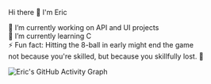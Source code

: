Hi there 👋 I'm Eric

🔭 I’m currently working on API and UI projects  
🌱 I’m currently learning C  
⚡ Fun fact: Hitting the 8-ball in early might end the game  
not because you're skilled, but because you skillfully lost. 🎱

![Eric's GitHub Activity Graph](https://github-readme-activity-graph.vercel.app/graph?username=E-kigai&theme=github-light)
